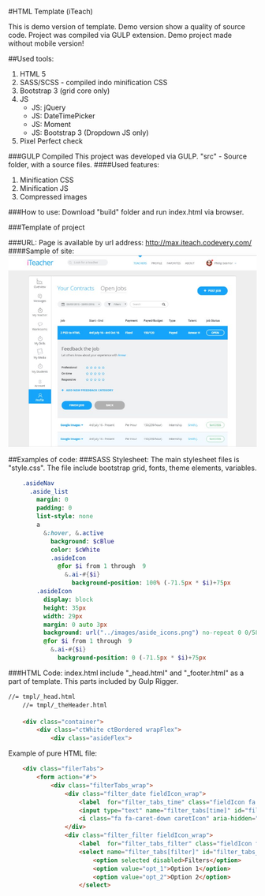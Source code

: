 #HTML Template (iTeach)

This is demo version of template.
Demo version show a quality of source code. Project was compiled via GULP extension. 
Demo project made without mobile version!

##Used tools:

1. HTML 5
2. SASS/SCSS - compiled indo minification CSS
3. Bootstrap 3 (grid core only)
4. JS
    * JS: jQuery
    * JS: DateTimePicker
    * JS: Moment
    * JS: Bootstrap 3 (Dropdown JS only)
5. Pixel Perfect check

###GULP Compiled
This project was developed via GULP. "src" - Source folder, with a source files.
####Used features:
1. Minification CSS
2. Minification JS
3. Compressed images

###How to use:
Download "build" folder and run index.html via browser.

###Template of project

###URL:
Page is available by url address:  http://max.iteach.codevery.com/
####Sample of site:
![Alt text](build/assets/images/template_image.jpg)


##Examples of code:
###SASS Stylesheet:
The main stylesheet files is "style.css". The file include bootstrap grid, fonts, theme elements, variables.
```sass
    .asideNav
      .aside_list
        margin: 0
        padding: 0
        list-style: none
        a
          &:hover, &.active
            background: $cBlue
            color: $cWhite
            .asideIcon
              @for $i from 1 through  9
                &.ai-#{$i}
                  background-position: 100% (-71.5px * $i)+75px
        .asideIcon
          display: block
          height: 35px
          width: 29px
          margin: 0 auto 3px
          background: url("../images/aside_icons.png") no-repeat 0 0/58px 602px
          @for $i from 1 through  9
            &.ai-#{$i}
              background-position: 0 (-71.5px * $i)+75px
```
###HTML Code:
index.html include "_head.html" and "_footer.html" as a part of template. This parts included by Gulp Rigger.
```html
//= tmpl/_head.html
    //= tmpl/_theHeader.html

    <div class="container">
        <div class="ctWhite ctBordered wrapFlex">
            <div class="asideFlex">
```
Example of pure HTML file:
```html
    <div class="filerTabs">
        <form action="#">
            <div class="filterTabs_wrap">
                <div class="filter_date fieldIcon_wrap">
                    <label  for="filter_tabs_time" class="fieldIcon fa fa-calendar-check-o"></label>
                    <input type="text" name="filter_tabs[time]" id="filter_tabs_time" class="fField fGray fStretch field_date">
                    <i class="fa fa-caret-down caretIcon" aria-hidden="true"></i>
                </div>
                <div class="filter_filter fieldIcon_wrap">
                    <label  for="filter_tabs_filter" class="fieldIcon fa fa-filter"></label>
                    <select name="filter_tabs[filter]" id="filter_tabs_filter" class="fField fGray fStretch field_filte">
                        <option selected disabled>Filters</option>
                        <option value="opt_1">Option 1</option>
                        <option value="opt_2">Option 2</option>
                    </select>
```
